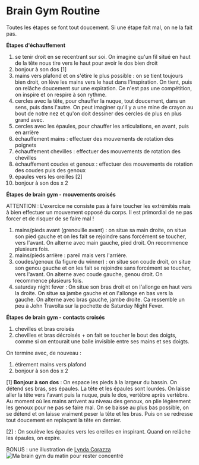 # Brain Gym Routine

Toutes les étapes se font tout doucement. Si une étape fait mal, on ne la fait pas.

**Étapes d'échauffement**

1. se tenir droit en se recentrant sur soi. On imagine qu'un fil situé en haut de la tête nous tire vers le haut pour avoir le dos bien droit
1. bonjour à son dos [1]
1. mains vers plafond et on s'étire le plus possible : on se tient toujours bien droit, on lève les mains vers le haut dans l'inspiration. On tient, puis on relâche doucement sur une expiration. Ce n'est pas une compétition, on inspire et on respire à son rythme.
1. cercles avec la tête, pour chauffer la nuque, tout doucement, dans un sens, puis dans l'autre. On peut imaginer qu'il y a une mine de crayon au bout de notre nez et qu'on doit dessiner des cercles de plus en plus grand avec.
1. cercles avec les épaules, pour chauffer les articulations, en avant, puis en arrière
1. échauffement mains : effectuer des mouvements de rotation des poignets
1. échauffement chevilles : effectuer des mouvements de rotation des chevilles
1. échauffement coudes et genoux : effectuer des mouvements de rotation des coudes puis des genoux
1. épaules vers les oreilles [2]
1. bonjour à son dos x 2


**Étapes de brain gym - mouvements croisés**

ATTENTION : L'exercice ne consiste pas à faire toucher les extrémités mais à bien effectuer un mouvement opposé du corps. Il est primordial de ne pas forcer et de risquer de se faire mal !

1. mains/pieds avant (grenouille avant) : on situe sa main droite, on situe son pied gauche et on les fait se rejoindre sans forcément se toucher, vers l'avant. On alterne avec main gauche, pied droit. On recommence plusieurs fois.
1. mains/pieds arrière : pareil mais vers l'arrière.
1. coudes/genoux (la figure du winner) : on situe son coude droit, on situe son genou gauche et on les fait se rejoindre sans forcément se toucher, vers l'avant. On alterne avec coude gauche, genou droit. On recommence plusieurs fois.
1. saturday night fever : On situe son bras droit et on l'allonge en haut vers la droite. On situe sa jambe gauche et on l'allonge en bas vers la gauche. On alterne avec bras gauche, jambe droite. Ca ressemble un peu à John Travolta sur la pochette de Saturday Night Fever.

**Étapes de brain gym - contacts croisés**

1. chevilles et bras croisés
1. chevilles et bras décroisés + on fait se toucher le bout des doigts, comme si on entourait une balle invisible entre ses mains et ses doigts.

On termine avec, de nouveau : 

1. étirement mains vers plafond
1. bonjour à son dos x 2

[1] **Bonjour à son dos** : On espace les pieds à la largeur du bassin. On détend ses bras, ses épaules. La tête et les épaules sont lourdes. On laisse aller la tête vers l'avant puis la nuque, puis le dos, vertèbre après vertèbre. Au moment où les mains arrivent au niveau des genoux, on plie légèrement les genoux pour ne pas se faire mal. On se baisse au plus bas possible, on se détend et on laisse vraiment peser la tête et les bras. Puis on se redresse tout doucement en replaçant la tête en dernier.

[2] : On soulève les épaules vers les oreilles en inspirant. Quand on relâche les épaules, on expire.

BONUS : une illustration de [Lynda Corazza](http://www.lyndacorazza.com/)
![Ma brain gym du matin pour rester concentré](http://papapositive.fr/wp-content/uploads/2017/10/22281752_1634450896594083_2013035989419502884_n.jpg)
